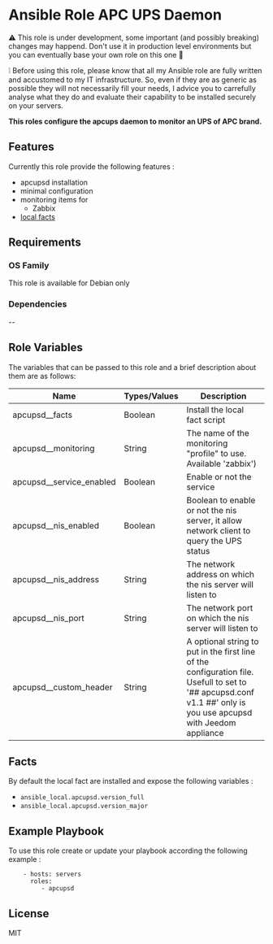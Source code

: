 Ansible Role APC UPS Daemon
=========

:warning: This role is under development, some important (and possibly breaking) changes may happend. Don't use it in production level environments but you can eventually base your own role on this one :hammer:

:grey_exclamation: Before using this role, please know that all my Ansible role are fully written and accustomed to my IT infrastructure. So, even if they are as generic as possible they will not necessarily fill your needs, I advice you to carrefully analyse what they do and evaluate their capability to be installed securely on your servers.

**This roles configure the apcups daemon to monitor an UPS of APC brand.**

## Features

Currently this role provide the following features :

  * apcupsd installation
  * minimal configuration
  * monitoring items for
    * Zabbix
  * [local facts](#facts)

## Requirements

### OS Family

This role is available for Debian only

### Dependencies

--


## Role Variables

The variables that can be passed to this role and a brief description about them are as follows:

| Name                     | Types/Values | Description                                                                                                                                              |
| -------------------------| -------------|--------------------------------------------------------------------------------------------------------------------------------------------------------- |
| apcupsd__facts           | Boolean | Install the local fact script                                                                                                                                 |
| apcupsd__monitoring      | String  | The name of the monitoring "profile" to use. Available 'zabbix')                                                                                              |
| apcupsd__service_enabled | Boolean | Enable or not the service                                                                                                                                     |
| apcupsd__nis_enabled   | Boolean | Boolean to enable or not the nis server, it allow network client to query the UPS status                                                                       |
| apcupsd__nis_address   | String  | The network address on which the nis server will listen to                                                                                                     |
| apcupsd__nis_port      | String  | The network port on which the nis server will listen to                                                                                                        |
| apcupsd__custom_header | String  | A optional string to put in the first line of the configuration file. Usefull to set to '## apcupsd.conf v1.1 ##' only is you use apcupsd with Jeedom appliance|

## Facts

By default the local fact are installed and expose the following variables :


* ```ansible_local.apcupsd.version_full```
* ```ansible_local.apcupsd.version_major```


## Example Playbook

To use this role create or update your playbook according the following example :


```
    - hosts: servers
      roles:
         - apcupsd
```


## License

MIT